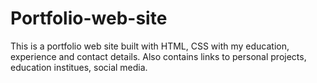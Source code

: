 # Portfolio-web-site
This is a portfolio web site built with HTML, CSS with my education, experience and contact details. Also contains links to personal projects, education institues, social media. 
